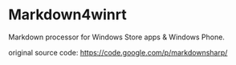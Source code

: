 Markdown4winrt
==============

Markdown processor for Windows Store apps & Windows Phone.

original source code: https://code.google.com/p/markdownsharp/
